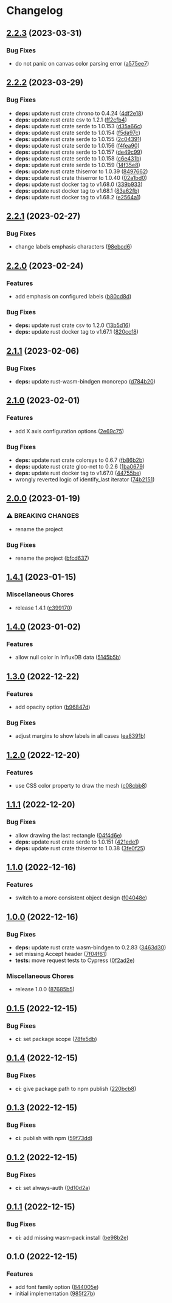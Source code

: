 # Changelog

## [2.2.3](https://github.com/cailloumajor/influxdb-utils-wasm/compare/v2.2.2...v2.2.3) (2023-03-31)


### Bug Fixes

* do not panic on canvas color parsing error ([a575ee7](https://github.com/cailloumajor/influxdb-utils-wasm/commit/a575ee7a9db4244bdcb89899e546244c31ab9840))

## [2.2.2](https://github.com/cailloumajor/influxdb-utils-wasm/compare/v2.2.1...v2.2.2) (2023-03-29)


### Bug Fixes

* **deps:** update rust crate chrono to 0.4.24 ([4df2e18](https://github.com/cailloumajor/influxdb-utils-wasm/commit/4df2e1821c787dffdffe8ac4c9043e93c800c5dd))
* **deps:** update rust crate csv to 1.2.1 ([ff2cfb4](https://github.com/cailloumajor/influxdb-utils-wasm/commit/ff2cfb4dbffa2dfc58458c5b440ee30b50fd6eb5))
* **deps:** update rust crate serde to 1.0.153 ([d35a66c](https://github.com/cailloumajor/influxdb-utils-wasm/commit/d35a66c2554bb271f122e2ec07cfa5c8e4cd9e79))
* **deps:** update rust crate serde to 1.0.154 ([f5da97c](https://github.com/cailloumajor/influxdb-utils-wasm/commit/f5da97cc364ef697138e66de01c553e62f12fb35))
* **deps:** update rust crate serde to 1.0.155 ([2c04391](https://github.com/cailloumajor/influxdb-utils-wasm/commit/2c04391a6044c67db7e8c348331d19fcca4364ac))
* **deps:** update rust crate serde to 1.0.156 ([f4fea90](https://github.com/cailloumajor/influxdb-utils-wasm/commit/f4fea90aa71e90bd6bf37081a642964eed571fb3))
* **deps:** update rust crate serde to 1.0.157 ([de49c99](https://github.com/cailloumajor/influxdb-utils-wasm/commit/de49c99d6bf0cabee426ced1450ed2f6428540a1))
* **deps:** update rust crate serde to 1.0.158 ([c6e431b](https://github.com/cailloumajor/influxdb-utils-wasm/commit/c6e431b8ddff424f5ea9e559d29bdb0f1d7efcee))
* **deps:** update rust crate serde to 1.0.159 ([14f35e8](https://github.com/cailloumajor/influxdb-utils-wasm/commit/14f35e8361519023768688868e16c9b183ec575d))
* **deps:** update rust crate thiserror to 1.0.39 ([8497662](https://github.com/cailloumajor/influxdb-utils-wasm/commit/8497662506e23d4de538fc99e4592d51073df544))
* **deps:** update rust crate thiserror to 1.0.40 ([02a1bd0](https://github.com/cailloumajor/influxdb-utils-wasm/commit/02a1bd0f206eb6ca1145aa88c9d75f488e5303a8))
* **deps:** update rust docker tag to v1.68.0 ([339b933](https://github.com/cailloumajor/influxdb-utils-wasm/commit/339b9335776f7234f058a3ae3d0a21cb4111b3eb))
* **deps:** update rust docker tag to v1.68.1 ([83a62fb](https://github.com/cailloumajor/influxdb-utils-wasm/commit/83a62fb34cd83e5a125c6a7adfdc2e759fc03ded))
* **deps:** update rust docker tag to v1.68.2 ([e2564a1](https://github.com/cailloumajor/influxdb-utils-wasm/commit/e2564a1849cbd4b9d1c695b36c34640fd98d2fb3))

## [2.2.1](https://github.com/cailloumajor/influxdb-utils-wasm/compare/v2.2.0...v2.2.1) (2023-02-27)


### Bug Fixes

* change labels emphasis characters ([98ebcd6](https://github.com/cailloumajor/influxdb-utils-wasm/commit/98ebcd6ac4fe9f1b5743d4fda9292a5a477cb7d7))

## [2.2.0](https://github.com/cailloumajor/influxdb-utils-wasm/compare/v2.1.1...v2.2.0) (2023-02-24)


### Features

* add emphasis on configured labels ([b80cd8d](https://github.com/cailloumajor/influxdb-utils-wasm/commit/b80cd8d2a94d7b2efdd4cbcbc63da67a1e6f60e5))


### Bug Fixes

* **deps:** update rust crate csv to 1.2.0 ([13b5d16](https://github.com/cailloumajor/influxdb-utils-wasm/commit/13b5d16b7c2892ca751280a56d26a18e7ea58e79))
* **deps:** update rust docker tag to v1.67.1 ([820ccf8](https://github.com/cailloumajor/influxdb-utils-wasm/commit/820ccf8004af1a718c03758a2af543f9b7bf34d1))

## [2.1.1](https://github.com/cailloumajor/influxdb-utils-wasm/compare/v2.1.0...v2.1.1) (2023-02-06)


### Bug Fixes

* **deps:** update rust-wasm-bindgen monorepo ([d784b20](https://github.com/cailloumajor/influxdb-utils-wasm/commit/d784b20b0cfcaa13447fbb48bf0e7862118f64bf))

## [2.1.0](https://github.com/cailloumajor/influxdb-utils-wasm/compare/v2.0.0...v2.1.0) (2023-02-01)


### Features

* add X axis configuration options ([2e69c75](https://github.com/cailloumajor/influxdb-utils-wasm/commit/2e69c75973e628d39abde7bed5358345521fff3b))


### Bug Fixes

* **deps:** update rust crate colorsys to 0.6.7 ([fb86b2b](https://github.com/cailloumajor/influxdb-utils-wasm/commit/fb86b2bc9de8e2c04439a36d0a32205a0ed259fb))
* **deps:** update rust crate gloo-net to 0.2.6 ([1ba0679](https://github.com/cailloumajor/influxdb-utils-wasm/commit/1ba0679731eb5abde2f77871375fe2cdcb21dcc4))
* **deps:** update rust docker tag to v1.67.0 ([44755be](https://github.com/cailloumajor/influxdb-utils-wasm/commit/44755be7d0f1a58d80c6fb4fc8da909715c90789))
* wrongly reverted logic of identify_last iterator ([74b2151](https://github.com/cailloumajor/influxdb-utils-wasm/commit/74b2151ab60e61d4d5b31e62afc99ab029fe9e87))

## [2.0.0](https://github.com/cailloumajor/influxdb-utils-wasm/compare/v1.4.1...v2.0.0) (2023-01-19)


### ⚠ BREAKING CHANGES

* rename the project

### Bug Fixes

* rename the project ([bfcd637](https://github.com/cailloumajor/influxdb-utils-wasm/commit/bfcd6377b645e95df9ee41430a8750822f3da7c6))

## [1.4.1](https://github.com/cailloumajor/influxdb-utils-wasm/compare/v1.4.0...v1.4.1) (2023-01-15)


### Miscellaneous Chores

* release 1.4.1 ([c399170](https://github.com/cailloumajor/influxdb-utils-wasm/commit/c39917042dfcc6f0c29c6206370bfe20ba5565ea))

## [1.4.0](https://github.com/cailloumajor/influxdb-utils-wasm/compare/v1.3.0...v1.4.0) (2023-01-02)


### Features

* allow null color in InfluxDB data ([5145b5b](https://github.com/cailloumajor/influxdb-utils-wasm/commit/5145b5b61f9bf33333f09a5dd4819ffee97ed4bd))

## [1.3.0](https://github.com/cailloumajor/influxdb-utils-wasm/compare/v1.2.0...v1.3.0) (2022-12-22)


### Features

* add opacity option ([b96847d](https://github.com/cailloumajor/influxdb-utils-wasm/commit/b96847d2821c46050dcea462f744f9750e31eb27))


### Bug Fixes

* adjust margins to show labels in all cases ([ea8391b](https://github.com/cailloumajor/influxdb-utils-wasm/commit/ea8391b93695dca9cdbbde796c3b10f21b4d5dbe))

## [1.2.0](https://github.com/cailloumajor/influxdb-utils-wasm/compare/v1.1.1...v1.2.0) (2022-12-20)


### Features

* use CSS color property to draw the mesh ([c08cbb8](https://github.com/cailloumajor/influxdb-utils-wasm/commit/c08cbb84c0152638d8f74f4ddf678a1a33153bfc))

## [1.1.1](https://github.com/cailloumajor/influxdb-utils-wasm/compare/v1.1.0...v1.1.1) (2022-12-20)


### Bug Fixes

* allow drawing the last rectangle ([04f4d6e](https://github.com/cailloumajor/influxdb-utils-wasm/commit/04f4d6e2d9a2512320c16c613763378bda437250))
* **deps:** update rust crate serde to 1.0.151 ([421ede1](https://github.com/cailloumajor/influxdb-utils-wasm/commit/421ede1600faf1139e3bbddf6ebdbd07e8fddd4d))
* **deps:** update rust crate thiserror to 1.0.38 ([3fe0f25](https://github.com/cailloumajor/influxdb-utils-wasm/commit/3fe0f25ab10bef844ead5cb67780864a5dcec788))

## [1.1.0](https://github.com/cailloumajor/influxdb-utils-wasm/compare/v1.0.0...v1.1.0) (2022-12-16)


### Features

* switch to a more consistent object design ([f04048e](https://github.com/cailloumajor/influxdb-utils-wasm/commit/f04048e685c0e57c2bb72286e9ff6c1129686133))

## [1.0.0](https://github.com/cailloumajor/influxdb-utils-wasm/compare/v0.1.5...v1.0.0) (2022-12-16)


### Bug Fixes

* **deps:** update rust crate wasm-bindgen to 0.2.83 ([3463d30](https://github.com/cailloumajor/influxdb-utils-wasm/commit/3463d30de8899e33702579c542263757fab96a71))
* set missing Accept header ([7f04f61](https://github.com/cailloumajor/influxdb-utils-wasm/commit/7f04f611301a3c87e4df910c38525180f981633e))
* **tests:** move request tests to Cypress ([0f2ad2e](https://github.com/cailloumajor/influxdb-utils-wasm/commit/0f2ad2e8de2bebe59ef0e034513b68784dafaf56))


### Miscellaneous Chores

* release 1.0.0 ([87685b5](https://github.com/cailloumajor/influxdb-utils-wasm/commit/87685b5286e212c42a0b218a33438fbc8c3978f6))

## [0.1.5](https://github.com/cailloumajor/influxdb-utils-wasm/compare/v0.1.4...v0.1.5) (2022-12-15)


### Bug Fixes

* **ci:** set package scope ([78fe5db](https://github.com/cailloumajor/influxdb-utils-wasm/commit/78fe5dbfe1dcee7bbeb63cf48a35e4352b96b0f3))

## [0.1.4](https://github.com/cailloumajor/influxdb-utils-wasm/compare/v0.1.3...v0.1.4) (2022-12-15)


### Bug Fixes

* **ci:** give package path to npm publish ([220bcb8](https://github.com/cailloumajor/influxdb-utils-wasm/commit/220bcb83bdf6248ec5926788d0959bdfdc6a2030))

## [0.1.3](https://github.com/cailloumajor/influxdb-utils-wasm/compare/v0.1.2...v0.1.3) (2022-12-15)


### Bug Fixes

* **ci:** publish with npm ([59f73dd](https://github.com/cailloumajor/influxdb-utils-wasm/commit/59f73dd2c3998c2e5f5d96a0aaa6b2acac8f5c3f))

## [0.1.2](https://github.com/cailloumajor/influxdb-utils-wasm/compare/v0.1.1...v0.1.2) (2022-12-15)


### Bug Fixes

* **ci:** set always-auth ([0d10d2a](https://github.com/cailloumajor/influxdb-utils-wasm/commit/0d10d2a4b1fc8740e0da26995188bbb5d357ed4f))

## [0.1.1](https://github.com/cailloumajor/influxdb-utils-wasm/compare/v0.1.0...v0.1.1) (2022-12-15)


### Bug Fixes

* **ci:** add missing wasm-pack install ([be98b2e](https://github.com/cailloumajor/influxdb-utils-wasm/commit/be98b2e0f4dc40dfdb7575a66003aea67eaac804))

## 0.1.0 (2022-12-15)


### Features

* add font family option ([844005e](https://github.com/cailloumajor/influxdb-utils-wasm/commit/844005ecb2716c7b97892e58826ef1d0bb40aee2))
* initial implementation ([985f27b](https://github.com/cailloumajor/influxdb-utils-wasm/commit/985f27b6af7de9d5ac889b8c4b10583589f96215))
